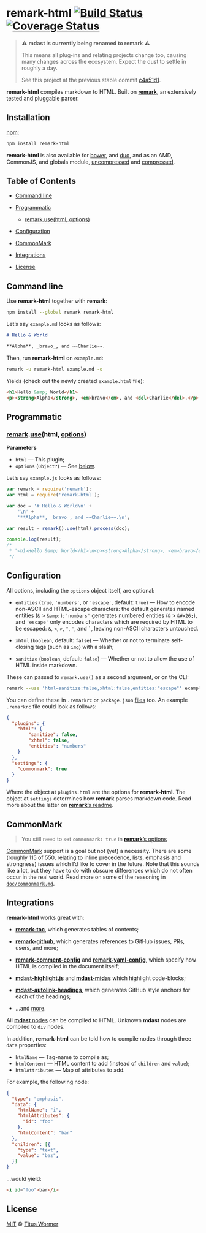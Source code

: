 # remark-html [![Build Status](https://img.shields.io/travis/wooorm/remark-html.svg)](https://travis-ci.org/wooorm/remark-html) [![Coverage Status](https://img.shields.io/codecov/c/github/wooorm/remark-html.svg)](https://codecov.io/github/wooorm/remark-html)

> :warning: **mdast is currently being renamed to remark** :warning:
>
> This means all plug-ins and relating projects change too, causing many
> changes across the ecosystem. Expect the dust to settle in roughly a day.
>
> See this project at the previous stable commit
> [c4a51d1](https://github.com/wooorm/remark-github/commit/c4a51d1).

**remark-html** compiles markdown to HTML.  Built on [**remark**](https://github.com/wooorm/remark),
an extensively tested and pluggable parser.

## Installation

[npm](https://docs.npmjs.com/cli/install):

```bash
npm install remark-html
```

**remark-html** is also available for [bower](http://bower.io/#install-packages),
and [duo](http://duojs.org/#getting-started), and as an AMD, CommonJS, and
globals module, [uncompressed](remark-html.js) and [compressed](remark-html.min.js).

## Table of Contents

*   [Command line](#command-line)

*   [Programmatic](#programmatic)

    *   [remark.use(html, options)](#remarkusehtml-options)

*   [Configuration](#configuration)

*   [CommonMark](#commonmark)

*   [Integrations](#integrations)

*   [License](#license)

## Command line

Use **remark-html** together with **remark**:

```bash
npm install --global remark remark-html
```

Let’s say `example.md` looks as follows:

```md
# Hello & World

**Alpha**, _bravo_, and ~~Charlie~~.
```

Then, run **remark-html** on `example.md`:

```bash
remark -u remark-html example.md -o
```

Yields (check out the newly created `example.html` file):

```html
<h1>Hello &amp; World</h1>
<p><strong>Alpha</strong>, <em>bravo</em>, and <del>Charlie</del>.</p>
```

## Programmatic

### [remark](https://github.com/wooorm/remark#api).[use](https://github.com/wooorm/remark#remarkuseplugin-options)(html, [options](#configuration))

**Parameters**

*   `html` — This plugin;
*   `options` (`Object?`) — See [below](#configuration).

Let’s say `example.js` looks as follows:

```js
var remark = require('remark');
var html = require('remark-html');

var doc = '# Hello & World\n' +
    '\n' +
    '**Alpha**, _bravo_, and ~~Charlie~~.\n';

var result = remark().use(html).process(doc);

console.log(result);
/*
 * '<h1>Hello &amp; World</h1>\n<p><strong>Alpha</strong>, <em>bravo</em>, and <del>Charlie</del>.</p>'
 */
```

## Configuration

All options, including the `options` object itself, are optional:

*   `entities` (`true`, `'numbers'`, or `'escape'`, default: `true`)
    — How to encode non-ASCII and HTML-escape characters: the default
    generates named entities (`&` > `&amp;`); `'numbers'` generates
    numbered entities (`&` > `&#x26;`), and `'escape'` only encodes
    characters which are required by HTML to be escaped: `&`, `<`, `>`,
    `"`, `'`, and `` ` ``, leaving non-ASCII characters untouched.

*   `xhtml` (`boolean`, default: `false`)
    — Whether or not to terminate self-closing tags (such as `img`) with a
    slash;

*   `sanitize` (`boolean`, default: `false`)
    — Whether or not to allow the use of HTML inside markdown.

These can passed to `remark.use()` as a second argument, or on the CLI:

```bash
remark --use 'html=sanitize:false,xhtml:false,entities:"escape"' example.md
```

You can define these in `.remarkrc` or `package.json` [files](https://github.com/wooorm/remark/blob/master/doc/remarkrc.5.md)
too. An example `.remarkrc` file could look as follows:

```json
{
  "plugins": {
    "html": {
        "sanitize": false,
        "xhtml": false,
        "entities": "numbers"
    }
  },
  "settings": {
    "commonmark": true
  }
}
```

Where the object at `plugins.html` are the options for **remark-html**.
The object at `settings` determines how **remark** parses markdown code.
Read more about the latter on [**remark**’s readme](https://github.com/wooorm/remark#remarkprocessvalue-options-done).

## CommonMark

> You still need to set `commonmark: true` in
> [**remark**’s options](https://github.com/wooorm/remark#remarkprocessvalue-options-done)

[CommonMark](http://commonmark.org) support is a goal but not (yet) a
necessity. There are some (roughly 115 of 550, relating to inline
precedence, lists, emphasis and strongness) issues which I’d like
to cover in the future. Note that this sounds like a lot, but they
have to do with obscure differences which do not often occur in the
real world. Read more on some of the reasoning in
[`doc/commonmark.md`](doc/commonmark.md).

## Integrations

**remark-html** works great with:

*   [**remark-toc**](https://github.com/wooorm/remark-toc), which generates
    tables of contents;

*   [**remark-github**](https://github.com/wooorm/remark-github), which
    generates references to GitHub issues, PRs, users, and more;

*   [**remark-comment-config**](https://github.com/wooorm/remark-comment-config)
    and [**remark-yaml-config**](https://github.com/wooorm/remark-yaml-config),
    which specify how HTML is compiled in the document itself;

*   [**mdast-highlight.js**](https://github.com/ben-eb/mdast-highlight.js) and
    [**mdast-midas**](https://github.com/ben-eb/mdast-midas) which highlight
    code-blocks;

*   [**mdast-autolink-headings**](https://github.com/ben-eb/mdast-autolink-headings),
    which generates GitHub style anchors for each of the headings;

*   ...and [more](https://github.com/wooorm/remark/blob/master/doc/plugins.md#list-of-plugins).

All [**mdast** nodes](https://github.com/wooorm/mdast) can be compiled to
HTML. Unknown **mdast** nodes are compiled to `div` nodes.

In addition, **remark-html** can be told how to compile nodes through three
`data` properties:

*   `htmlName` — Tag-name to compile as;
*   `htmlContent` — HTML content to add (instead of `children` and `value`);
*   `htmlAttributes` — Map of attributes to add.

For example, the following node:

```json
{
  "type": "emphasis",
  "data": {
    "htmlName": "i",
    "htmlAttributes": {
      "id": "foo"
    },
    "htmlContent": "bar"
  },
  "children": [{
    "type": "text",
    "value": "baz",
  }]
}
```

...would yield:

```markdown
<i id="foo">bar</i>
```

## License

[MIT](LICENSE) © [Titus Wormer](http://wooorm.com)
